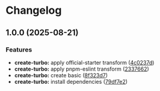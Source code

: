 # Changelog

## 1.0.0 (2025-08-21)


### Features

* **create-turbo:** apply official-starter transform ([4c0237d](https://github.com/amondnet/my-turborepo/commit/4c0237dfae842ae7272e42bca6bf942a182d8875))
* **create-turbo:** apply pnpm-eslint transform ([2337662](https://github.com/amondnet/my-turborepo/commit/233766247b01059d9affd7d13efc245c9d314058))
* **create-turbo:** create basic ([8f323d7](https://github.com/amondnet/my-turborepo/commit/8f323d7e304e5c6455bd903b8f37df6e964da849))
* **create-turbo:** install dependencies ([79df7e2](https://github.com/amondnet/my-turborepo/commit/79df7e22d16477d322b5d254bc36248acc97f31b))
